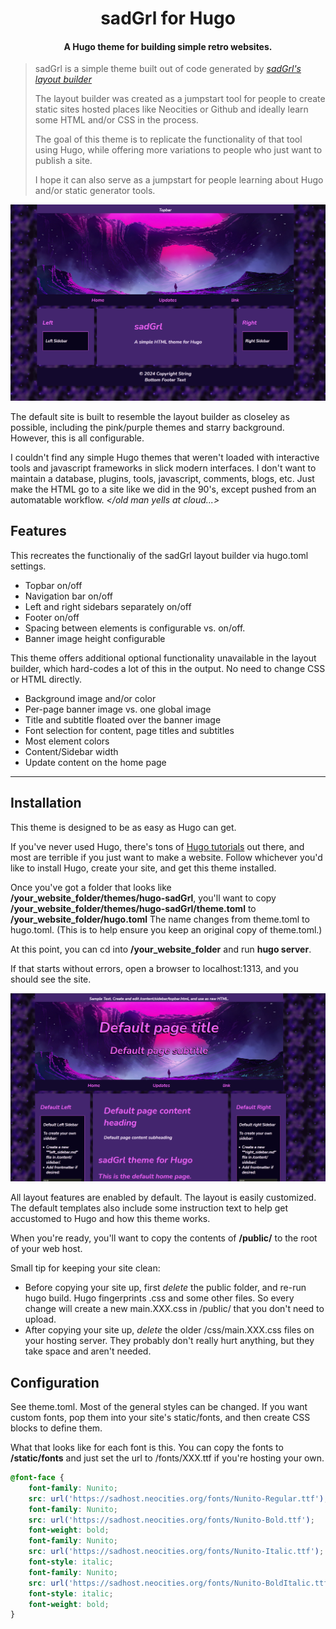<h1 align="center">sadGrl for Hugo</h1>

<h4 align="center">A Hugo theme for building simple retro websites.</h4>

> sadGrl is a simple theme built out of code generated by *[sadGrl's layout builder](https://goblin-heart.net/sadgrl/projects/layout-builder/)*
>
> The layout builder was created as a jumpstart tool for people to create static sites hosted places like Neocities or Github and ideally learn some HTML and/or CSS in the process.
> 
> The goal of this theme is to replicate the functionality of that tool using Hugo, while offering more variations to people who just want to publish a site.
> 
> I hope it can also serve as a jumpstart for people learning about Hugo and/or static generator tools.

![sadGrl full layout](screenshots/fullcontent.png)

The default site is built to resemble the layout builder as closeley as possible, including the pink/purple themes and starry background.
However, this is all configurable.

I couldn't find any simple Hugo themes that weren't loaded with interactive tools and javascript frameworks in slick modern interfaces. I don't want to maintain a database, plugins, tools, javascript, comments, blogs, etc. Just make the HTML go to a site like we did in the 90's, except pushed from an automatable workflow. *\</old man yells at cloud...\>*

## Features

This recreates the functionaliy of the sadGrl layout builder via hugo.toml settings.

- Topbar on/off
- Navigation bar on/off
- Left and right sidebars separately on/off
- Footer on/off
- Spacing between elements is configurable vs. on/off.
- Banner image height configurable

This theme offers additional optional functionality unavailable in the layout builder, which hard-codes a lot of this in the output. No need to change CSS or HTML directly.

- Background image and/or color
- Per-page banner image vs. one global image
- Title and subtitle floated over the banner image
- Font selection for content, page titles and subtitles
- Most element colors
- Content/Sidebar width
- Update content on the home page

---

## Installation

This theme is designed to be as easy as Hugo can get.

If you've never used Hugo, there's tons of [Hugo tutorials](https://gohugo.io/getting-started/quick-start/) out there, and most are terrible if you just want to make a website. Follow whichever you'd like to install Hugo, create your site, and get this theme installed.

Once you've got a folder that looks like **/your_website_folder/themes/hugo-sadGrl**, you'll want to copy  **/your_website_folder/themes/hugo-sadGrl/theme.toml** to **/your_website_folder/hugo.toml** The name changes from theme.toml to hugo.toml. (This is to help ensure you keep an original copy of theme.toml.)

At this point, you can cd into **/your_website_folder** and run **hugo server**.

If that starts without errors, open a browser to localhost:1313, and you should see the site.

![Default Site](screenshots/theme-default-config.png)

All layout features are enabled by default. The layout is easily customized.
The default templates also include some instruction text to help get accustomed to Hugo and how this theme works.

When you're ready, you'll want to copy the contents of **/public/** to the root of your web host.

Small tip for keeping your site clean:

- Before copying your site up, first *delete* the public folder, and re-run hugo build. Hugo fingerprints .css and some other files. So every change will create a new main.XXX.css in /public/ that you don't need to upload.
- After copying your site up, *delete* the older /css/main.XXX.css files on your hosting server. They probably don't really hurt anything, but they take space and aren't needed.

## Configuration

See theme.toml. Most of the general styles can be changed. If you want custom fonts, pop them into your site's static/fonts, and then create CSS blocks to define them.

What that looks like for each font is this. You can copy the fonts to **/static/fonts** and just set the url to /fonts/XXX.ttf if you're hosting your own.

```css
@font-face {
    font-family: Nunito;
    src: url('https://sadhost.neocities.org/fonts/Nunito-Regular.ttf');
    font-family: Nunito;
    src: url('https://sadhost.neocities.org/fonts/Nunito-Bold.ttf');
    font-weight: bold;
    font-family: Nunito;
    src: url('https://sadhost.neocities.org/fonts/Nunito-Italic.ttf');
    font-style: italic;
    font-family: Nunito;
    src: url('https://sadhost.neocities.org/fonts/Nunito-BoldItalic.ttf');
    font-style: italic;
    font-weight: bold;
}
```
